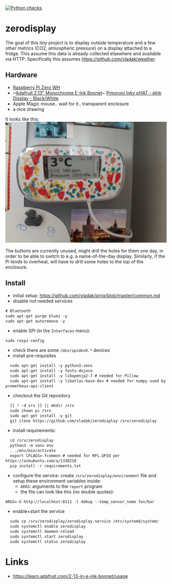 [![Python checks](https://github.com/vladak/zerodisplay/actions/workflows/python-checks.yml/badge.svg)](https://github.com/vladak/zerodisplay/actions/workflows/python-checks.yml)

# zerodisplay

The goal of this tiny project is to display outside temperature and a few other metrics (CO2, atmospheric pressure) on a display attached to a fridge. This assume this data is already collected elsewhere and available via HTTP. Specifically this assumes https://github.com/vladak/weather.

## Hardware

- [Raspberry Pi Zero WH](https://www.adafruit.com/product/3708)
- ~[Adafruit 2.13" Monochrome E-Ink Bonnet](https://www.adafruit.com/product/4687)~ [Pimoroni Inky pHAT - eInk Display - Black/White](https://www.adafruit.com/product/393)
- Apple Magic mouse.. wait for it.. transparent enclosure
- a nice drawing

It looks like this: ![Magic enclosure](/magic_enclosure.jpg)

The buttons are currently unused, might drill the holes for them one day, in order to be able to switch to e.g. a name-of-the-day display. Similarly, if the Pi tends to overheat, will have to drill some holes to the top of the enclosure.

## Install

- initial setup: https://github.com/vladak/pirig/blob/master/common.md
- disable not needed services
```
# Bluetooth
sudo apt-get purge bluez -y
sudo apt-get autoremove -y
```
- enable SPI (in the `Interfaces` menu):
```
sudo raspi-config
```
- check there are some `/dev/spidev0.*` devices
- install pre-requisites
```
  sudo apt-get install -y python3-venv
  sudo apt-get install -y fonts-dejavu
  sudo apt-get install -y libopenjp2-7 # needed for Pillow
  sudo apt-get install -y libatlas-base-dev # needed for numpy used by prometheus-api-client
```
- checkout the Git repository
```
  [[ ! -d srv ]] || mkdir /srv
  sudo chown pi /srv
  sudo apt-get install -y git
  git clone https://github.com/vladak/zerodisplay /srv/zerodisplay
```
- install requirements:
```
  cd /srv/zerodisplay
  python3 -m venv env
  . ./env/bin/activate
  export CFLAGS=-fcommon # needed for RPi.GPIO per https://askubuntu.com/a/1330210
  pip install -r requirements.txt
```
- configure the service: create `/srv/zerodisplay/environment` file and setup these environment variables inside:
  - `ARGS`: arguments to the `report` program
  - the file can look like this (no double quotes):
```
ARGS=-U http://localhost:8111 -l debug --temp_sensor_name foo/bar
```
- enable+start the service
```
  sudo cp /srv/zerodisplay/zerodisplay.service /etc/systemd/system/
  sudo systemctl enable zerodisplay
  sudo systemctl daemon-reload
  sudo systemctl start zerodisplay
  sudo systemctl status zerodisplay
```

# Links

- https://learn.adafruit.com/2-13-in-e-ink-bonnet/usage


